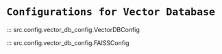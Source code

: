 # `Configurations for Vector Database`

::: src.config.vector_db_config.VectorDBConfig

::: src.config.vector_db_config.FAISSConfig